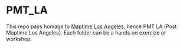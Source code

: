 # PMT_LA
This repo pays homage to <a href="https://maptimela.github.io/">Maptime Los Angeles</a>, hence PMT LA (Post Maptime Los Angeles). Each folder can be a hands on exercize or workshop.

